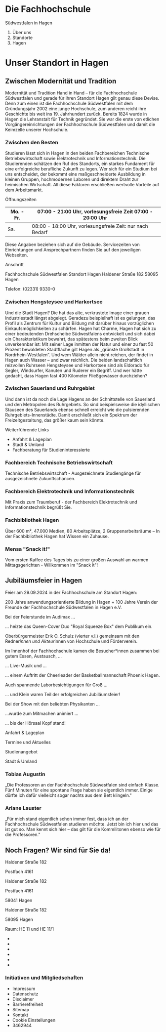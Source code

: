 # Die Fachhochschule 
Südwestfalen in Hagen

1. Über uns
2. Standorte
3. Hagen

# Unser Standort in Hagen

## Zwischen Modernität und Tradition

Modernität und Tradition Hand in Hand – für die Fachhochschule Südwestfalen und gerade für ihren Standort Hagen gilt genau diese Devise. Denn zum einen ist die Fachhochschule Südwestfalen mit dem Gründungsjahr 2002 eine junge Hochschule, zum anderen reicht ihre Geschichte bis weit ins 19. Jahrhundert zurück. Bereits 1824 wurde in Hagen die Lehranstalt für Technik gegründet. Sie war die erste von etlichen Vorgängereinrichtungen der Fachhochschule Südwestfalen und damit die Keimzelle unserer Hochschule.

### Zwischen den Besten

Studieren lässt sich in Hagen in den beiden Fachbereichen Technische Betriebswirtschaft sowie Elektrotechnik und Informationstechnik. Die Studierenden schätzen den Ruf des Standorts, ein starkes Fundament für eine erfolgreiche berufliche Zukunft zu legen. Wer sich für ein Studium bei uns entscheidet, der bekommt eine maßgeschneiderte Ausbildung in kleinen Gruppen, hochmodernen Laboren und direktem Draht zur heimischen Wirtschaft. All diese Faktoren erschließen wertvolle Vorteile auf dem Arbeitsmarkt.

Öffnungszeiten

| Mo. - Fr.   | 07:00 - 21:00 Uhr, vorlesungsfreie Zeit 07:00 - 20:00 Uhr   |
|-------------|-------------------------------------------------------------|
| Sa.         | 08:00 - 18:00 Uhr, vorlesungsfreie Zeit: nur nach Bedarf    |

Diese Angaben beziehen sich auf die Gebäude. Servicezeiten von Einrichtungen und Ansprechpartnern finden Sie auf den jeweiligen Webseiten.

Anschrift

Fachhochschule Südwestfalen
Standort Hagen
Haldener Straße 182
58095 Hagen

Telefon: (02331) 9330-0

### Zwischen Hengsteysee und Harkortsee

Und die Stadt Hagen? Die hat das alte, verkrustete Image einer grauen Industriestadt längst abgelegt. Geradezu beispielhaft ist es gelungen, das Profil als Zentrum für Kultur und Bildung mit darüber hinaus vorzüglichen Einkaufsmöglichkeiten zu schärfen. Hagen hat Charme, Hagen hat sich zu einer bedeutenden Drehscheibe Südwestfalens entwickelt und sich dabei ein Charakteristikum bewahrt, das spätestens beim zweiten Blick unverkennbar ist: Mit seiner Lage inmitten der Natur und einer zu fast 50 Prozent bewaldeten Stadtfläche gilt Hagen als „grünste Großstadt in Nordrhein-Westfalen“. Und wem Wälder allein nicht reichen, der findet in Hagen auch Wasser – und zwar reichlich. Die beiden landschaftlich reizvollen Ruhrseen Hengsteysee und Harkortsee sind als Eldorado für Segler, Windsurfer, Kanuten und Ruderer ein Begriff. Und wer hätte gedacht, dass Hagen fast 400 Kilometer Fließgewässer durchziehen?

### Zwischen Sauerland und Ruhrgebiet

Und dann ist da noch die Lage Hagens an der Schnittstelle von
Sauerland und den Metropolen des
Ruhrgebiets. So sind beispielsweise die idyllischen Stauseen des Sauerlands ebenso schnell erreicht wie die pulsierenden Ruhrgebiets-Innenstädte. Damit erschließt sich ein Spektrum der Freizeitgestaltung, das größer kaum sein könnte.

Weiterführende Links

- Anfahrt &amp; Lageplan
- Stadt &amp; Umland
- Fachberatung für Studieninteressierte

### Fachbereich Technische Betriebswirtschaft

Technische Betriebswirtschaft - Ausgezeichnete Studiengänge für ausgezeichnete Zukunftschancen.

### Fachbereich Elektrotechnik und Informationstechnik

Mit Praxis zum Traumberuf - der Fachbereich Elektrotechnik und Informationstechnik begrüßt Sie.

### Fachbibliothek Hagen

Über 600 m², 47.000 Medien, 80 Arbeitsplätze, 2 Gruppenarbeitsräume – In der Fachbibliothek Hagen hat Wissen ein Zuhause.

### Mensa "Snack it!"

Vom ersten Kaffee des Tages bis zu einer großen Auswahl an warmen Mittagsgerichten - Willkommen im "Snack it"!

## Jubiläumsfeier in Hagen

Feier am 29.09.2024 in der Fachhochschule am Standort Hagen:

200 Jahre anwendungsorientierte Bildung in Hagen +
100 Jahre Verein der Freunde der Fachhochschule Südwestfalen in Hagen e.V.

Bei der Feierstunde im Audimax ...

... heizte das Queen-Cover Duo "Royal Squeeze Box" dem Publikum ein.

Oberbürgermeister Erik O. Schulz (vierter v.l.) gemeinsam mit den Redner*innen und Akteur*innen von Hochschule und Förderverein.

Im Innenhof der Fachhochschule kamen die Besucher*innen zusammen bei gutem Essen, Austausch, ...

... Live-Musik und ...

... einem Auftritt der Cheerleader der Basketballmannschaft Phoenix Hagen.

Auch spannende Laborbesichtigungen für Groß ...

... und Klein waren Teil der erfolgreichen Jubiläumsfeier!

Bei der Show mit den beliebten Physikanten ...

...wurde zum Mitmachen animiert ...

... bis der Hörsaal Kopf stand!

Anfahrt &amp; Lageplan

Termine und Aktuelles

Studienangebot

Stadt &amp; Umland

### Tobias Augustin

„Die Professoren an der Fachhochschule Südwestfalen sind einfach Klasse. Fünf Minuten für eine spontane Frage haben sie eigentlich immer. Einige dürfte ich dafür vielleicht sogar nachts aus dem Bett klingeln."

### Ariane Lauster

„Für mich stand eigentlich schon immer fest, dass ich an der Fachhochschule Südwestfalen studieren möchte. Jetzt bin ich hier und das ist gut so. Man kennt sich hier – das gilt für die Kommilitonen ebenso wie für die Professoren."

## Noch Fragen? Wir sind für Sie da!

Haldener Straße 182

Postfach 4161

Haldener Straße 182

Postfach 4161 

58041 Hagen

Haldener Straße 182 

58095 Hagen 

Raum: HE 11 und HE 11/1

- 
- 
- 
- 
- 
- 

### Initiativen und Mitgliedschaften

- Impressum
- Datenschutz
- Disclaimer
- Barrierefreiheit
- Sitemap
- Kontakt
- Cookie Einstellungen
- 3462944
